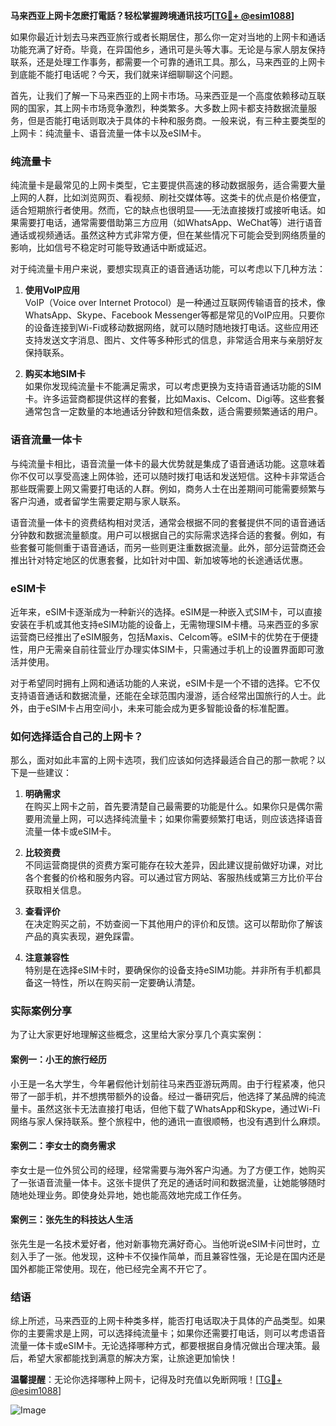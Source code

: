 **马来西亚上网卡怎麽打電話？轻松掌握跨境通讯技巧[[TG💪+ @esim1088](https://t.me/s/esim1088)]**

如果你最近计划去马来西亚旅行或者长期居住，那么你一定对当地的上网卡和通话功能充满了好奇。毕竟，在异国他乡，通讯可是头等大事。无论是与家人朋友保持联系，还是处理工作事务，都需要一个可靠的通讯工具。那么，马来西亚的上网卡到底能不能打电话呢？今天，我们就来详细聊聊这个问题。

首先，让我们了解一下马来西亚的上网卡市场。马来西亚是一个高度依赖移动互联网的国家，其上网卡市场竞争激烈，种类繁多。大多数上网卡都支持数据流量服务，但是否能打电话则取决于具体的卡种和服务商。一般来说，有三种主要类型的上网卡：纯流量卡、语音流量一体卡以及eSIM卡。

### 纯流量卡

纯流量卡是最常见的上网卡类型，它主要提供高速的移动数据服务，适合需要大量上网的人群，比如浏览网页、看视频、刷社交媒体等。这类卡的优点是价格便宜，适合短期旅行者使用。然而，它的缺点也很明显——无法直接拨打或接听电话。如果需要打电话，通常需要借助第三方应用（如WhatsApp、WeChat等）进行语音通话或视频通话。虽然这种方式非常方便，但在某些情况下可能会受到网络质量的影响，比如信号不稳定时可能导致通话中断或延迟。

对于纯流量卡用户来说，要想实现真正的语音通话功能，可以考虑以下几种方法：

1. **使用VoIP应用**  
   VoIP（Voice over Internet Protocol）是一种通过互联网传输语音的技术，像WhatsApp、Skype、Facebook Messenger等都是常见的VoIP应用。只要你的设备连接到Wi-Fi或移动数据网络，就可以随时随地拨打电话。这些应用还支持发送文字消息、图片、文件等多种形式的信息，非常适合用来与亲朋好友保持联系。

2. **购买本地SIM卡**  
   如果你发现纯流量卡不能满足需求，可以考虑更换为支持语音通话功能的SIM卡。许多运营商都提供这样的套餐，比如Maxis、Celcom、Digi等。这些套餐通常包含一定数量的本地通话分钟数和短信条数，适合需要频繁通话的用户。

### 语音流量一体卡

与纯流量卡相比，语音流量一体卡的最大优势就是集成了语音通话功能。这意味着你不仅可以享受高速上网体验，还可以随时拨打电话和发送短信。这种卡非常适合那些既需要上网又需要打电话的人群。例如，商务人士在出差期间可能需要频繁与客户沟通，或者留学生需要定期与家人联系。

语音流量一体卡的资费结构相对灵活，通常会根据不同的套餐提供不同的语音通话分钟数和数据流量额度。用户可以根据自己的实际需求选择合适的套餐。例如，有些套餐可能侧重于语音通话，而另一些则更注重数据流量。此外，部分运营商还会推出针对特定地区的优惠套餐，比如针对中国、新加坡等地的长途通话优惠。

### eSIM卡

近年来，eSIM卡逐渐成为一种新兴的选择。eSIM是一种嵌入式SIM卡，可以直接安装在手机或其他支持eSIM功能的设备上，无需物理SIM卡槽。马来西亚的多家运营商已经推出了eSIM服务，包括Maxis、Celcom等。eSIM卡的优势在于便捷性，用户无需亲自前往营业厅办理实体SIM卡，只需通过手机上的设置界面即可激活并使用。

对于希望同时拥有上网和通话功能的人来说，eSIM卡是一个不错的选择。它不仅支持语音通话和数据流量，还能在全球范围内漫游，适合经常出国旅行的人士。此外，由于eSIM卡占用空间小，未来可能会成为更多智能设备的标准配置。

### 如何选择适合自己的上网卡？

那么，面对如此丰富的上网卡选项，我们应该如何选择最适合自己的那一款呢？以下是一些建议：

1. **明确需求**  
   在购买上网卡之前，首先要清楚自己最需要的功能是什么。如果你只是偶尔需要用流量上网，可以选择纯流量卡；如果你需要频繁打电话，则应该选择语音流量一体卡或eSIM卡。

2. **比较资费**  
   不同运营商提供的资费方案可能存在较大差异，因此建议提前做好功课，对比各个套餐的价格和服务内容。可以通过官方网站、客服热线或第三方比价平台获取相关信息。

3. **查看评价**  
   在决定购买之前，不妨查阅一下其他用户的评价和反馈。这可以帮助你了解该产品的真实表现，避免踩雷。

4. **注意兼容性**  
   特别是在选择eSIM卡时，要确保你的设备支持eSIM功能。并非所有手机都具备这一特性，所以在购买前一定要确认清楚。

### 实际案例分享

为了让大家更好地理解这些概念，这里给大家分享几个真实案例：

#### 案例一：小王的旅行经历  
小王是一名大学生，今年暑假他计划前往马来西亚游玩两周。由于行程紧凑，他只带了一部手机，并不想携带额外的设备。经过一番研究后，他选择了某品牌的纯流量卡。虽然这张卡无法直接打电话，但他下载了WhatsApp和Skype，通过Wi-Fi网络与家人保持联系。整个旅程中，他的通讯一直很顺畅，也没有遇到什么麻烦。

#### 案例二：李女士的商务需求  
李女士是一位外贸公司的经理，经常需要与海外客户沟通。为了方便工作，她购买了一张语音流量一体卡。这张卡提供了充足的通话时间和数据流量，让她能够随时随地处理业务。即使身处异地，她也能高效地完成工作任务。

#### 案例三：张先生的科技达人生活  
张先生是一名技术爱好者，他对新事物充满好奇心。当他听说eSIM卡问世时，立刻入手了一张。他发现，这种卡不仅操作简单，而且兼容性强，无论是在国内还是国外都能正常使用。现在，他已经完全离不开它了。

### 结语

综上所述，马来西亚的上网卡种类多样，能否打电话取决于具体的产品类型。如果你的主要需求是上网，可以选择纯流量卡；如果你还需要打电话，则可以考虑语音流量一体卡或eSIM卡。无论选择哪种方式，都要根据自身情况做出合理决策。最后，希望大家都能找到满意的解决方案，让旅途更加愉快！

**温馨提醒**：无论你选择哪种上网卡，记得及时充值以免断网哦！[[TG💪+ @esim1088](https://t.me/s/esim1088)]  

![Image](https://i.postimg.cc/4NQfJmqS/Snipaste-2025-05-13-00-14-12.png)
